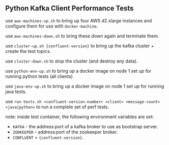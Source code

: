 ## Python Kafka Client Performance Tests

use `aws-machines-up.sh` to bring up four AWS d2.xlarge instances and configure them for use with `docker-machine`.

use `aws-machines-down.sh` to bring these down again and terminate them.

use `cluster-up.sh {confluent-version}` to bring up the kafka cluster + create the test topics.

use `cluster-down.sh` to stop the cluster (and destroy any data).

use `python-env-up.sh` to bring up a docker image on node 1 set up for running python tests (all clients)

use `java-env-up.sh` to bring up a docker image on node 1 set up for running java tests.

use `run-tests.sh <confluent-version-number> <client> <message-count> <java|python>` to run a complete set of perf tests.

note: inside test container, the following environment variables are set:
  - `KAFKA` - the address:port of a kafka broker to use as bootstrap server.
  - `ZOOKEEPER` - address:port of the zookeeper broker.
  - `CONFLUENT` = `{confluent-version}`.
  